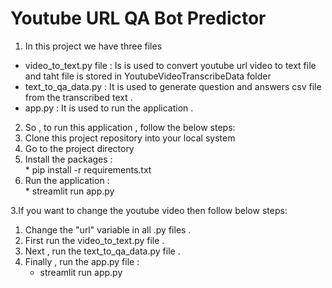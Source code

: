 <h1>Youtube URL QA Bot Predictor</h1>

1. In this project we have three files
 * video_to_text.py file : Is is used to convert youtube url video to text file and taht file is stored in YoutubeVideoTranscribeData folder
 * text_to_qa_data.py : It is used to generate question and answers csv file from the transcribed text .
 * app.py : It is used to run the application .

2. So , to run this application , follow the below steps:
  1. Clone this project repository into your local system 
  2. Go to the project directory
  3. Install the packages :<br>
    * pip install -r requirements.txt
  4. Run the application :<br>
    * streamlit run app.py

3.If you want to change the youtube video then follow below steps:
  1. Change the "url" variable in all .py files .
  2. First run the video_to_text.py file .
  3. Next , run the text_to_qa_data.py file .
  4. Finally , run the app.py file : <br>
        * streamlit run app.py

